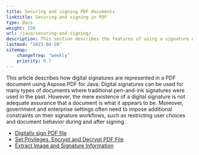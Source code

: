 ```yaml
---
title: Securing and signing PDF documents 
linktitle: Securing and signing in PDF
type: docs
weight: 150
url: /java/securing-and-signing/
description: This section describes the features of using a signature and securing your PDF document.
lastmod: "2021-04-28"
sitemap:
    changefreq: "weekly"
    priority: 0.7
---
```


This article describes how digital signatures are represented in a PDF document using Aspose.PDF for Java.
Digital signatures can be used for many types of documents where traditional pen-and-ink signatures
were used in the past. However, the mere existence of a digital signature is not adequate assurance that
a document is what it appears to be. Moreover, government and enterprise settings often need to
impose additional constraints on their signature workflows, such as restricting user choices and
document behavior during and after signing.

- [Digitally sign PDF file](/pdf/java/digitally-sign-pdf-file/)
- [Set Privileges, Encrypt and Decrypt PDF File](/pdf/java/set-privileges-encrypt-and-decrypt-pdf-file/)
- [Extract Image and Signature Information](/pdf/java/extract-image-and-signature-information/)
